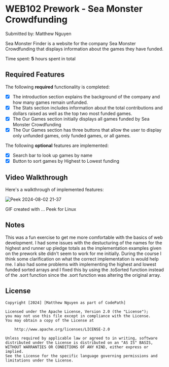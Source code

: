 # WEB102 Prework - Sea Monster Crowdfunding

Submitted by: Matthew Nguyen

Sea Monster Finder is a website for the company Sea Monster Crowdfunding that displays information about the games they have funded.

Time spent: **5** hours spent in total

## Required Features

The following **required** functionality is completed:

* [X] The introduction section explains the background of the company and how many games remain unfunded.
* [X] The Stats section includes information about the total contributions and dollars raised as well as the top two most funded games.
* [X] The Our Games section initially displays all games funded by Sea Monster Crowdfunding
* [X] The Our Games section has three buttons that allow the user to display only unfunded games, only funded games, or all games.

The following **optional** features are implemented:

* [X] Search bar to look up games by name
* [X] Button to sort games by Highest to Lowest funding

## Video Walkthrough

Here's a walkthrough of implemented features:

![Peek 2024-08-02 21-37](https://github.com/user-attachments/assets/8d8504db-87f9-44bb-b8f9-47efe79ba33d)

<!-- Replace this with whatever GIF tool you used! -->
GIF created with ...  Peek for Linux
<!-- Recommended tools:
[Kap](https://getkap.co/) for macOS
[ScreenToGif](https://www.screentogif.com/) for Windows
[peek](https://github.com/phw/peek) for Linux. -->

## Notes

This was a fun exercise to get me more comfortable with the basics of web development. 
I had some issues with the destucturing of the names for the highest and runner up pledge totals as the implementation examples
given on the prework site didn't seem to work for me initially. During the course I think some clarification on what the correct 
implementation is would help me. I also had some problems with implementing the highest and lowest funded sorted arrays 
and I fixed this by using the .toSorted function instead of the .sort function since the .sort function was altering the original array.

## License

    Copyright [2024] [Matthew Nguyen as part of CodePath]

    Licensed under the Apache License, Version 2.0 (the "License");
    you may not use this file except in compliance with the License.
    You may obtain a copy of the License at

        http://www.apache.org/licenses/LICENSE-2.0

    Unless required by applicable law or agreed to in writing, software
    distributed under the License is distributed on an "AS IS" BASIS,
    WITHOUT WARRANTIES OR CONDITIONS OF ANY KIND, either express or implied.
    See the License for the specific language governing permissions and
    limitations under the License.
